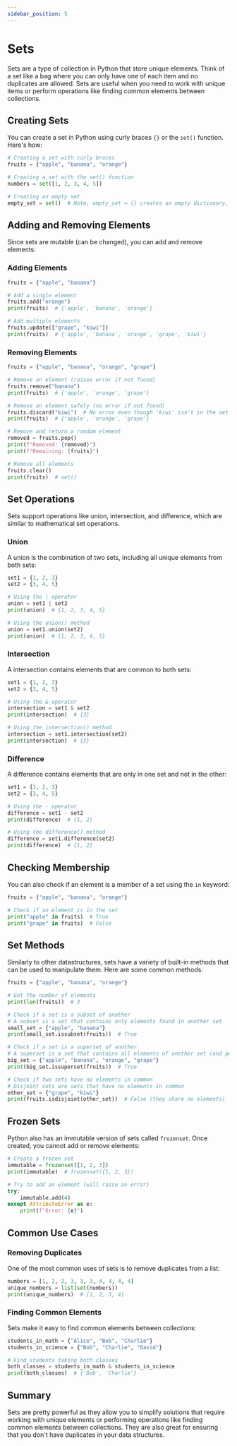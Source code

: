 ```yaml
---
sidebar_position: 5
---
```


# Sets

Sets are a type of collection in Python that store unique elements. Think of a set like a bag where you can only have one of each item and no duplicates are allowed. Sets are useful when you need to work with unique items or perform operations like finding common elements between collections.

## Creating Sets

You can create a set in Python using curly braces `{}` or the `set()` function. Here's how:

```python
# Creating a set with curly braces
fruits = {"apple", "banana", "orange"}

# Creating a set with the set() function
numbers = set([1, 2, 3, 4, 5])

# Creating an empty set
empty_set = set()  # Note: empty_set = {} creates an empty dictionary, not a set
```
<codapi-snippet sandbox="python" editor="python" init-delay="500">
</codapi-snippet>

## Adding and Removing Elements

Since sets are mutable (can be changed), you can add and remove elements:

### Adding Elements

```python
fruits = {"apple", "banana"}

# Add a single element
fruits.add("orange")
print(fruits)  # {'apple', 'banana', 'orange'}

# Add multiple elements
fruits.update(["grape", "kiwi"])
print(fruits)  # {'apple', 'banana', 'orange', 'grape', 'kiwi'}
```
<codapi-snippet sandbox="python" editor="python" init-delay="500">
</codapi-snippet>

### Removing Elements

```python
fruits = {"apple", "banana", "orange", "grape"}

# Remove an element (raises error if not found)
fruits.remove("banana")
print(fruits)  # {'apple', 'orange', 'grape'}

# Remove an element safely (no error if not found)
fruits.discard("kiwi")  # No error even though 'kiwi' isn't in the set
print(fruits)  # {'apple', 'orange', 'grape'}

# Remove and return a random element
removed = fruits.pop()
print(f"Removed: {removed}")
print(f"Remaining: {fruits}")

# Remove all elements
fruits.clear()
print(fruits)  # set()
```
<codapi-snippet sandbox="python" editor="python" init-delay="500">
</codapi-snippet>

## Set Operations

Sets support operations like union, intersection, and difference, which are similar to mathematical set operations.

### Union

A union is the combination of two sets, including all unique elements from both sets:

```python
set1 = {1, 2, 3}
set2 = {3, 4, 5}

# Using the | operator
union = set1 | set2
print(union)  # {1, 2, 3, 4, 5}

# Using the union() method
union = set1.union(set2)
print(union)  # {1, 2, 3, 4, 5}
```
<codapi-snippet sandbox="python" editor="python" init-delay="500">
</codapi-snippet>

### Intersection

A intersection contains elements that are common to both sets:

```python
set1 = {1, 2, 3}
set2 = {3, 4, 5}

# Using the & operator
intersection = set1 & set2
print(intersection)  # {3}

# Using the intersection() method
intersection = set1.intersection(set2)
print(intersection)  # {3}
```
<codapi-snippet sandbox="python" editor="python" init-delay="500">
</codapi-snippet>

### Difference

A difference contains elements that are only in one set and not in the other:

```python
set1 = {1, 2, 3}
set2 = {3, 4, 5}

# Using the - operator
difference = set1 - set2
print(difference)  # {1, 2}

# Using the difference() method
difference = set1.difference(set2)
print(difference)  # {1, 2}
```
<codapi-snippet sandbox="python" editor="python" init-delay="500">
</codapi-snippet>

## Checking Membership

You can also check if an element is a member of a set using the `in` keyword:

```python
fruits = {"apple", "banana", "orange"}

# Check if an element is in the set
print("apple" in fruits)  # True
print("grape" in fruits)  # False
```
<codapi-snippet sandbox="python" editor="python" init-delay="500">
</codapi-snippet>

## Set Methods

Similarly to other datastructures, sets have a variety of built-in methods that can be used to manipulate them. Here are some common methods:

```python
fruits = {"apple", "banana", "orange"}

# Get the number of elements
print(len(fruits))  # 3

# Check if a set is a subset of another
# A subset is a set that contains only elements found in another set
small_set = {"apple", "banana"}
print(small_set.issubset(fruits))  # True

# Check if a set is a superset of another
# A superset is a set that contains all elements of another set (and possibly more)
big_set = {"apple", "banana", "orange", "grape"}
print(big_set.issuperset(fruits))  # True

# Check if two sets have no elements in common
# Disjoint sets are sets that have no elements in common
other_set = {"grape", "kiwi"}
print(fruits.isdisjoint(other_set))  # False (they share no elements)
```
<codapi-snippet sandbox="python" editor="python" init-delay="500">
</codapi-snippet>

## Frozen Sets

Python also has an immutable version of sets called `frozenset`. Once created, you cannot add or remove elements:

```python
# Create a frozen set
immutable = frozenset([1, 2, 3])
print(immutable)  # frozenset({1, 2, 3})

# Try to add an element (will raise an error)
try:
    immutable.add(4)
except AttributeError as e:
    print(f"Error: {e}")
```
<codapi-snippet sandbox="python" editor="python" init-delay="500">
</codapi-snippet>

## Common Use Cases

### Removing Duplicates

One of the most common uses of sets is to remove duplicates from a list:

```python
numbers = [1, 2, 2, 3, 3, 3, 4, 4, 4, 4]
unique_numbers = list(set(numbers))
print(unique_numbers)  # [1, 2, 3, 4]
```
<codapi-snippet sandbox="python" editor="python" init-delay="500">
</codapi-snippet>

### Finding Common Elements

Sets make it easy to find common elements between collections:

```python
students_in_math = {"Alice", "Bob", "Charlie"}
students_in_science = {"Bob", "Charlie", "David"}

# Find students taking both classes
both_classes = students_in_math & students_in_science
print(both_classes)  # {'Bob', 'Charlie'}
```
<codapi-snippet sandbox="python" editor="python" init-delay="500">
</codapi-snippet>

## Summary

Sets are pretty powerful as they allow you to simplify solutions that require working with unique elements or performing operations like finding common elements between collections. They are also great for ensuring that you don't have duplicates in your data structures.